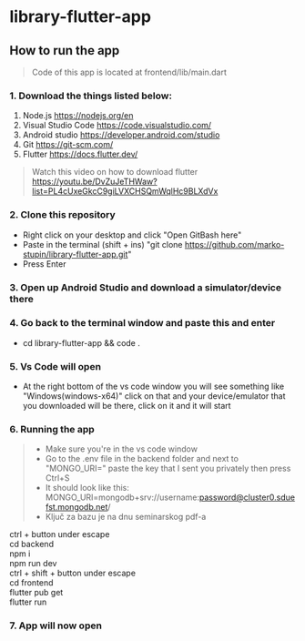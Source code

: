 # library-flutter-app
## How to run the app
> Code of this app is located at frontend/lib/main.dart
### 1. Download the things listed below:
1. Node.js https://nodejs.org/en
2. Visual Studio Code https://code.visualstudio.com/
3. Android studio https://developer.android.com/studio
4. Git https://git-scm.com/
5. Flutter https://docs.flutter.dev/ 

> Watch this video on how to download flutter 
> https://youtu.be/DvZuJeTHWaw?list=PL4cUxeGkcC9giLVXCHSQmWqlHc9BLXdVx
### 2. Clone this repository
- Right click on your desktop and click "Open GitBash here"
- Paste in the terminal (shift + ins) "git clone https://github.com/marko-stupin/library-flutter-app.git"
- Press Enter
### 3. Open up Android Studio and download a simulator/device there 
### 4. Go back to the terminal window and paste this and enter
- cd library-flutter-app && code .
### 5. Vs Code will open 
- At the right bottom of the vs code window you will see something like "Windows(windows-x64)" click on that and your device/emulator that you downloaded will be there, click on it and it will start
### 6. Running the app 
> - Make sure you're in the vs code window 
> - Go to the .env file in the backend folder and next to "MONGO_URI=" paste the key that I sent you privately then press Ctrl+S
> - It should look like this: MONGO_URI=mongodb+srv://username:password@cluster0.sduefst.mongodb.net/
> - Ključ za bazu je na dnu seminarskog pdf-a

ctrl + button under escape <br>
cd backend <br>
npm i <br>
npm run dev <br>
ctrl + shift + button under escape <br>
cd frontend <br>
flutter pub get <br>
flutter run <br>
### 7. App will now open
